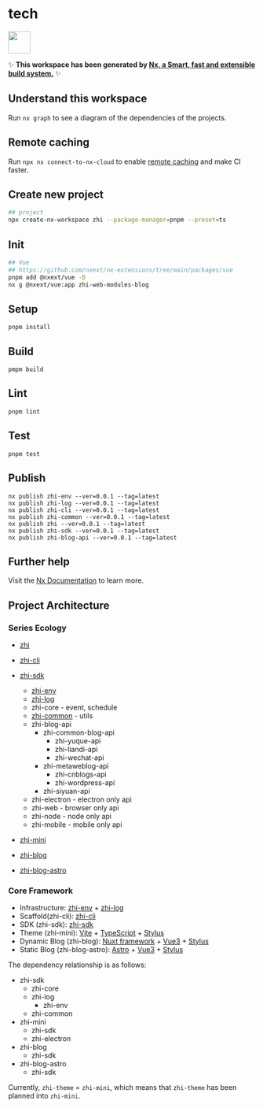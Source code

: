 # tech

<a alt="Nx logo" href="https://nx.dev" target="_blank" rel="noreferrer"><img src="https://raw.githubusercontent.com/nrwl/nx/master/images/nx-logo.png" width="45"></a>

✨ **This workspace has been generated by [Nx, a Smart, fast and extensible build system.](https://nx.dev)** ✨

## Understand this workspace

Run `nx graph` to see a diagram of the dependencies of the projects.

## Remote caching

Run `npx nx connect-to-nx-cloud` to enable [remote caching](https://nx.app) and make CI faster.

## Create new project

```bash
## project
npx create-nx-workspace zhi --package-manager=pnpm --preset=ts
```

## Init

```bash
## Vue
## https://github.com/nxext/nx-extensions/tree/main/packages/vue
pnpm add @nxext/vue -D
nx g @nxext/vue:app zhi-web-modules-blog
```

## Setup

```
pnpm install
```

## Build

```
pmpm build
```

## Lint

```
pnpm lint
```

## Test

```
pnpm test
```

## Publish

```
nx publish zhi-env --ver=0.0.1 --tag=latest
nx publish zhi-log --ver=0.0.1 --tag=latest
nx publish zhi-cli --ver=0.0.1 --tag=latest
nx publish zhi-common --ver=0.0.1 --tag=latest
nx publish zhi --ver=0.0.1 --tag=latest
nx publish zhi-sdk --ver=0.0.1 --tag=latest
nx publish zhi-blog-api --ver=0.0.1 --tag=latest
```

## Further help

Visit the [Nx Documentation](https://nx.dev) to learn more.

## Project Architecture

### Series Ecology

-   [zhi](https://github.com/terwer/zhi)

-   [zhi-cli](https://github.com/terwer/zhi-cli)

-   [zhi-sdk](https://github.com/terwer/zhi-sdk)

    -   [zhi-env](https://github.com/terwer/zhi-env)
    -   [zhi-log](https://github.com/terwer/zhi-log)
    -   zhi-core - event, schedule
    -   [zhi-common](https://github.com/terwer/zhi-common) - utils
    -   zhi-blog-api
        -   zhi-common-blog-api
            -   zhi-yuque-api
            -   zhi-liandi-api
            -   zhi-wechat-api
        -   zhi-metaweblog-api
            -   zhi-cnblogs-api
            -   zhi-wordpress-api
        -   zhi-siyuan-api
    -   zhi-electron - electron only api
    -   zhi-web - browser only api
    -   zhi-node - node only api
    -   zhi-mobile - mobile only api

-   [zhi-mini](https://github.com/terwer/zhi-mini)
-   [zhi-blog](https://github.com/terwer/zhi-blog)
-   [zhi-blog-astro](https://github.com/terwer/zhi-blog-astro)

### Core Framework

-   Infrastructure: [zhi-env](https://github.com/terwer/zhi-env) + [zhi-log](https://github.com/terwer/zhi-log)
-   Scaffold(zhi-cli): [zhi-cli](https://github.com/terwer/zhi-cli)
-   SDK (zhi-sdk): [zhi-sdk](https://github.com/terwer/zhi-sdk)
-   Theme (zhi-mini): [Vite](https://vitejs.dev/) + [TypeScript](https://www.typescriptlang.org/) + [Stylus](https://stylus-lang.com/)
-   Dynamic Blog (zhi-blog): [Nuxt framework](https://nuxt.com/) + [Vue3](https://vuejs.org/) + [Stylus](https://stylus-lang.com/)
-   Static Blog (zhi-blog-astro): [Astro](https://astro.build/) + [Vue3](https://vuejs.org/) + [Stylus](https://stylus-lang.com/)

The dependency relationship is as follows:

-   zhi-sdk
    -   zhi-core
    -   zhi-log
        -   zhi-env
    -   zhi-common
-   zhi-mini
    -   zhi-sdk
    -   zhi-electron
-   zhi-blog
    -   zhi-sdk
-   zhi-blog-astro
    -   zhi-sdk

Currently, `zhi-theme` = `zhi-mini`, which means that `zhi-theme` has been planned into `zhi-mini`.
